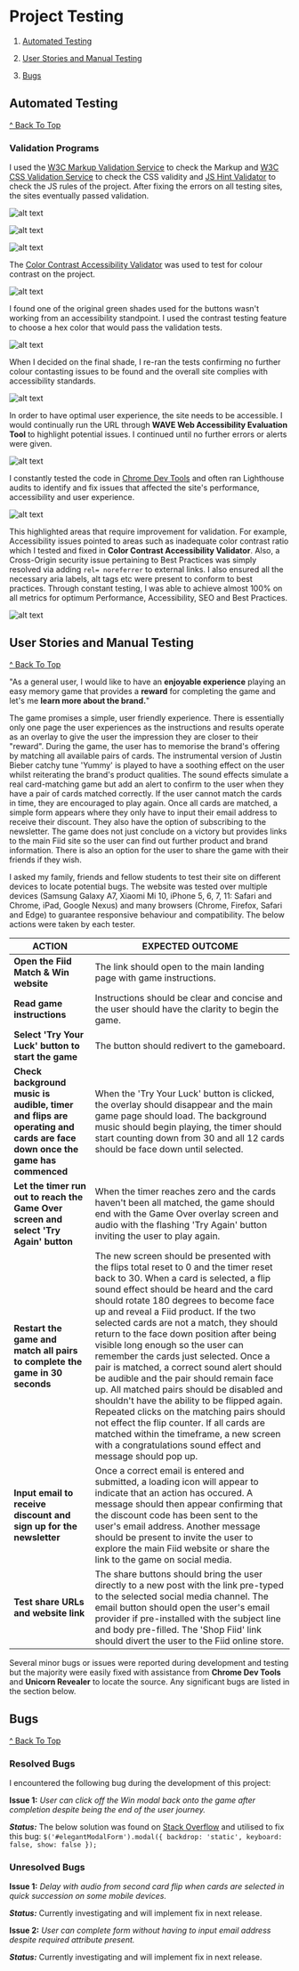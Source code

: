 # Project Testing

1. [Automated Testing](#automated-testing)

2. [User Stories and Manual Testing](#user-stories-and-manual-testing)

3. [Bugs](#bugs)



## Automated Testing
[^ Back To Top ](#project-testing)
### Validation Programs

I used the [W3C Markup Validation Service](https://validator.w3.org/) to check the Markup and [W3C CSS Validation Service](https://jigsaw.w3.org/css-validator/) to check the CSS validity and [JS Hint Validator](https://jshint.com/) to check the JS rules of the project. After fixing the errors on all testing sites, the sites eventually passed validation.

![alt text](assets/wireframes/html-validation.PNG "HTML Validation Final Results")

![alt text](assets/wireframes/css-validation.PNG "CSS Validation Final Results")

![alt text](assets/wireframes/js-validation.PNG "JS Validation Final Results")

The [Color Contrast Accessibility Validator](https://color.a11y.com/) was used to test for colour contrast on the project.

![alt text](assets/wireframes/color-validation-1.PNG "Color Validation Initial Results")

I found one of the original green shades used for the buttons wasn't working from an accessibility standpoint. I used the contrast testing feature to choose a hex color that would pass the validation tests.

![alt text](assets/wireframes/color-validation-2.PNG "Color Validation Testing")

When I decided on the final shade, I re-ran the tests confirming no further colour contasting issues to be found and the overall site complies with accessibility standards.

![alt text](assets/wireframes/color-validation-3.PNG "Color Validation Final Results")


In order to have optimal user experience, the site needs to be accessible. I would continually run the URL through **WAVE Web Accessibility Evaluation Tool** to highlight potential issues. I continued until no further errors or alerts were given.

![alt text](assets/wireframes/wave-validation-1.PNG "Wave Accessibility Test results")

I constantly tested the code in [Chrome Dev Tools](https://developers.google.com/web/tools/chrome-devtools) and often ran Lighthouse audits to identify and fix issues that affected the site's performance, accessibility and user experience. 

![alt text](assets/wireframes/lighthouse-audit-1.PNG "Lighthouse Testing Initial Results")

This highlighted areas that require improvement for validation. For example, Accessibility issues pointed to areas such as inadequate color contrast ratio which I tested and fixed in **Color Contrast Accessibility Validator**.
Also, a Cross-Origin security issue pertaining to Best Practices was simply resolved via adding `rel= noreferrer` to external links. I also ensured all the necessary aria labels, alt tags etc were present to conform to best practices. 
Through constant testing, I was able to achieve almost 100% on all metrics for optimum Performance, Accessibility, SEO and Best Practices.  

![alt text](assets/wireframes/lighthouse-audit-2.PNG "Lighthouse Testing Final Run Results")




## User Stories and Manual Testing
[^ Back To Top ](#project-testing)

"As a general user, I would like to have an **enjoyable experience** playing an easy memory game that provides a **reward** for completing the game and let's me **learn more about the brand.**"

The game promises a simple, user friendly experience. There is essentially only one page the user experiences as the instructions and results operate as an overlay to give the user the impression they are closer to their "reward". During the game, the user has to memorise the brand's offering by matching all available pairs of cards. The instrumental version of Justin Bieber catchy tune 'Yummy' is played to have a soothing effect on the user whilst reiterating the brand's product qualities. The sound effects simulate a real card-matching game but add an alert to confirm to the user when they have a pair of cards matched correctly. If the user cannot match the cards in time, they are encouraged to play again. Once all cards are matched, a simple form appears where they only have to input their email address to receive their discount. They also have the option of subscribing to the newsletter. The game does not just conclude on a victory but provides links to the main Fiid site so the user can find out further product and brand information. There is also an option for the user to share the game with their friends if they wish. 

I asked my family, friends and fellow students to test their site on different devices to locate potential bugs. The website was tested over multiple devices (Samsung Galaxy A7, Xiaomi Mi 10, iPhone 5, 6, 7, 11: Safari and Chrome, iPad, Google Nexus) and many browsers (Chrome, Firefox, Safari and Edge) to guarantee responsive behaviour and compatibility. The below actions were taken by each tester. 


| ACTION      |  EXPECTED OUTCOME    |
| ----------- |  -----------
| **Open the Fiid Match & Win website**  |     The link should open to the main landing page with game instructions.   |
| **Read game instructions**   |      Instructions should be clear and concise and the user should have the clarity to begin the game.|
| **Select 'Try Your Luck' button to start the game**  | The button should redivert to the gameboard.  | 
| **Check background music is audible, timer and flips are operating and cards are face down once the game has commenced**  | When the 'Try Your Luck' button is clicked, the overlay should disappear and the main game page should load. The background music should begin playing, the timer should start counting down from 30 and all 12 cards should be face down until selected.  
| **Let the timer run out to reach the Game Over screen and select 'Try Again' button**  |  When the timer reaches zero and the cards haven't been all matched, the game should end with the Game Over overlay screen and audio with the flashing 'Try Again' button inviting the user to play again. | 
| **Restart the game and match all pairs to complete the game in 30 seconds**  | The new screen should be presented with the flips total reset to 0 and the timer reset back to 30. When a card is selected, a flip sound effect should be heard and the card should rotate 180 degrees to become face up and reveal a Fiid product. If the two selected cards are not a match, they should return to the face down position after being visible long enough so the user can remember the cards just selected. Once a pair is matched, a correct sound alert should be audible and the pair should remain face up. All matched pairs should be disabled and shouldn't have the ability to be flipped again. Repeated clicks on the matching pairs should not effect the flip counter. If all cards are matched within the timeframe, a new screen with a congratulations sound effect and message should pop up.| 
| **Input email to receive discount and sign up for the newsletter**  | Once a correct email is entered and submitted, a loading icon will appear to indicate that an action has occured. A message should then appear confirming that the discount code has been sent to the user's email address. Another message should be present to invite the user to explore the main Fiid website or share the link to the game on social media. 
| **Test share URLs and website link**  | The share buttons should bring the user directly to a new post with the link pre-typed to the selected social media channel. The email button should open the user's email provider if pre-installed with the subject line and body pre-filled. The 'Shop Fiid' link should divert the user to the Fiid online store.  

Several minor bugs or issues were reported during development and testing but the majority were easily fixed with assistance from **Chrome Dev Tools** and **Unicorn Revealer** to locate the source. Any significant bugs are listed in the section below.


## Bugs
[^ Back To Top ](#project-testing)

### Resolved Bugs
I encountered the following bug during the development of this project:

**Issue 1:**  *_User can click off the Win modal back onto the game after completion despite being the end of the user journey._*

**_Status:_**
The below solution was found on [Stack Overflow](https://stackoverflow.com/questions/16152073/prevent-bootstrap-modal-from-disappearing-when-clicking-outside-or-pressing-esca) and utilised to fix this bug:
`$('#elegantModalForm').modal({ backdrop: 'static', keyboard: false, show: false });` 


### Unresolved Bugs
**Issue 1:** *_Delay with audio from second card flip when cards are selected in quick succession on some mobile devices._*

**_Status:_** Currently investigating and will implement fix in next release.

**Issue 2:** *_User can complete form without having to input email address despite required attribute present._*

**_Status:_** Currently investigating and will implement fix in next release.